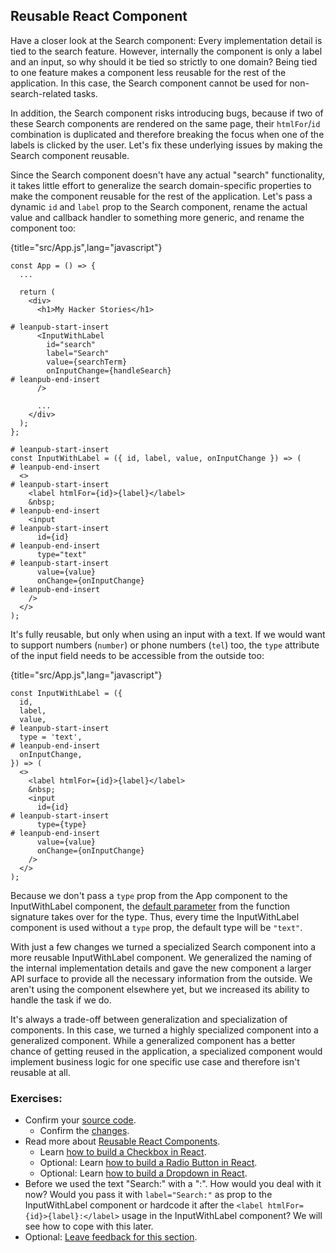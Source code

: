 ## Reusable React Component

Have a closer look at the Search component: Every implementation detail is tied to the search feature. However, internally the component is only a label and an input, so why should it be tied so strictly to one domain? Being tied to one feature makes a component less reusable for the rest of the application. In this case, the Search component cannot be used for non-search-related tasks.

In addition, the Search component risks introducing bugs, because if two of these Search components are rendered on the same page, their `htmlFor`/`id` combination is duplicated and therefore breaking the focus when one of the labels is clicked by the user. Let's fix these underlying issues by making the Search component reusable.

Since the Search component doesn't have any actual "search" functionality, it takes little effort to generalize the search domain-specific properties to make the component reusable for the rest of the application. Let's pass a dynamic `id` and `label` prop to the Search component, rename the actual value and callback handler to something more generic, and rename the component too:

{title="src/App.js",lang="javascript"}
~~~~~~~
const App = () => {
  ...

  return (
    <div>
      <h1>My Hacker Stories</h1>

# leanpub-start-insert
      <InputWithLabel
        id="search"
        label="Search"
        value={searchTerm}
        onInputChange={handleSearch}
# leanpub-end-insert
      />

      ...
    </div>
  );
};

# leanpub-start-insert
const InputWithLabel = ({ id, label, value, onInputChange }) => (
# leanpub-end-insert
  <>
# leanpub-start-insert
    <label htmlFor={id}>{label}</label>
    &nbsp;
# leanpub-end-insert
    <input
# leanpub-start-insert
      id={id}
# leanpub-end-insert
      type="text"
# leanpub-start-insert
      value={value}
      onChange={onInputChange}
# leanpub-end-insert
    />
  </>
);
~~~~~~~

It's fully reusable, but only when using an input with a text. If we would want to support numbers (`number`) or phone numbers (`tel`) too, the `type` attribute of the input field needs to be accessible from the outside too:

{title="src/App.js",lang="javascript"}
~~~~~~~
const InputWithLabel = ({
  id,
  label,
  value,
# leanpub-start-insert
  type = 'text',
# leanpub-end-insert
  onInputChange,
}) => (
  <>
    <label htmlFor={id}>{label}</label>
    &nbsp;
    <input
      id={id}
# leanpub-start-insert
      type={type}
# leanpub-end-insert
      value={value}
      onChange={onInputChange}
    />
  </>
);
~~~~~~~

Because we don't pass a `type` prop from the App component to the InputWithLabel component, the [default parameter](https://mzl.la/3aUefkN) from the function signature takes over for the type. Thus, every time the InputWithLabel component is used without a `type` prop, the default type will be `"text"`.

With just a few changes we turned a specialized Search component into a more reusable InputWithLabel component. We generalized the naming of the internal implementation details and gave the new component a larger API surface to provide all the necessary information from the outside. We aren't using the component elsewhere yet, but we increased its ability to handle the task if we do.

It's always a trade-off between generalization and specialization of components. In this case, we turned a highly specialized component into a generalized component. While a generalized component has a better chance of getting reused in the application, a specialized component would implement business logic for one specific use case and therefore isn't reusable at all.

### Exercises:

* Confirm your [source code](https://bit.ly/3B0roTU).
  * Confirm the [changes](https://bit.ly/3C2DzAY).
* Read more about [Reusable React Components](https://www.robinwieruch.de/react-reusable-components/).
  * Learn [how to build a Checkbox in React](https://www.robinwieruch.de/react-checkbox/).
  * Optional: Learn [how to build a Radio Button in React](https://www.robinwieruch.de/react-radio-button/).
  * Optional: Learn [how to build a Dropdown in React](https://www.robinwieruch.de/react-dropdown/).
* Before we used the text "Search:" with a ":". How would you deal with it now? Would you pass it with `label="Search:"` as prop to the InputWithLabel component or hardcode it after the `<label htmlFor={id}>{label}:</label>` usage in the InputWithLabel component? We will see how to cope with this later.
* Optional: [Leave feedback for this section](https://forms.gle/76C3LvW3kHHwdhgq5).